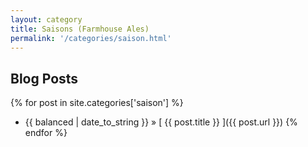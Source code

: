 ```yaml
---
layout: category
title: Saisons (Farmhouse Ales)
permalink: '/categories/saison.html'
---
```


## Blog Posts

{% for post in site.categories['saison'] %}
  * {{ balanced | date_to_string }} &raquo; [ {{ post.title }} ]({{ post.url }})
{% endfor %}
